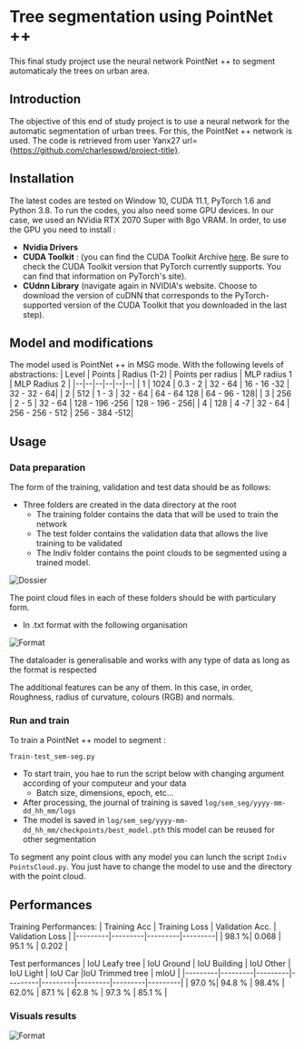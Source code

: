 # Tree segmentation using PointNet ++

This final study project use the neural network PointNet ++ to segment automaticaly the trees on urban area.

## Introduction 
The objective of this end of study project is to use a neural network for the automatic segmentation of urban trees.
For this, the PointNet ++ network is used. The code is retrieved from user Yanx27 url={https://github.com/charlespwd/project-title}.

## Installation  
The latest codes are tested on Window 10, CUDA 11.1, PyTorch 1.6 and Python 3.8.
To run the codes, you also need some GPU devices. In our case, we used an NVidia RTX 2070 Super with 8go VRAM. In order, to use the GPU you need to install :

   - **Nvidia Drivers**
   - **CUDA Toolkit** : (you can find the CUDA Toolkit Archive [here](https://developer.nvidia.com/cuda-toolkit-archive). Be sure to check the CUDA Toolkit version that PyTorch currently supports. You can find that information on          PyTorch's site).
   - **CUdnn Library** (navigate again in NVIDIA's website. Choose to download the version of cuDNN that corresponds to the PyTorch-supported version of the CUDA Toolkit that you        downloaded in the last step).

## Model and modifications
The model used is PointNet ++ in MSG mode. With the following levels of abstractions: 
| Level | Points | Radius (1-2) | Points per radius | MLP radius 1 | MLP Radius 2 |
|--|--|--|--|--|--| 
| 1 |  1024 | 0.3 - 2 | 32 - 64 | 16 - 16 -32 | 32 - 32 - 64|
| 2 |  512 | 1 - 3 | 32 - 64 | 64 - 64 128 | 64 - 96 - 128|
| 3 |  256 | 2 - 5 | 32 - 64 | 128 - 196 -256 | 128 - 196 - 256|
| 4 |  128 | 4 -7  | 32 - 64 | 256 - 256 - 512 | 256 - 384 -512|

## Usage 
### Data preparation
 
The form of the training, validation and test data should be as follows:
- Three folders are created in the data directory at the root
    - The training folder contains the data that will be used to train the network 
    - The test folder contains the validation data that allows the live training to be validated 
    - The Indiv folder contains the point clouds to be segmented using a trained model. 

![Dossier](https://github.com/VictorAlteirac/PFE_Tree_segmentation-using_PointNet2/blob/main/Image/Data.PNG)

The point cloud files in each of these folders should be with particulary form. 
- In .txt format with the following organisation

![Format](https://github.com/VictorAlteirac/PFE_Tree_segmentation-using_PointNet2/blob/main/Image/TXT.PNG)

The dataloader is generalisable and works with any type of data as long as the format is respected 

The additional features can be any of them. 
In this case, in order, Roughness, radius of curvature, colours (RGB) and normals. 

### Run and train
To train a PointNet ++ model to segment : 

    Train-test_sem-seg.py
    
- To start train, you hae to run the script below with changing argument according of your computeur and your data
   - Batch size, dimensions, epoch, etc...
- After processing, the journal of training is saved ```log/sem_seg/yyyy-mm-dd_hh_mm/logs```
- The model is saved in ```log/sem_seg/yyyy-mm-dd_hh_mm/checkpoints/best_model.pth``` this model can be reused for other segmentation 

To segment any point clous with any model you can lunch the script ```Indiv PointsCloud.py```. 
You just have to change the model to use and the directory with the point cloud. 

## Performances
Training Performances: 
| Training Acc | Training Loss | Validation Acc. | Validation Loss |
|---------|---------|---------|---------| 
| 98.1 %| 0.068 | 95.1 % | 0.202 |

Test performances 
| IoU Leafy tree | IoU Ground  | IoU Building | IoU Other | IoU Light | IoU Car |IoU Trimmed tree | mIoU |
|---------|---------|---------|---------|---------|---------|---------|---------| 
| 97.0 %| 94.8 % | 98.4% | 62.0% | 87.1 % | 62.8 % | 97.3 % | 85.1 % |

### Visuals results
![Format](https://github.com/VictorAlteirac/PFE_Tree_segmentation-using_PointNet2/blob/main/Image/Image2.png)
